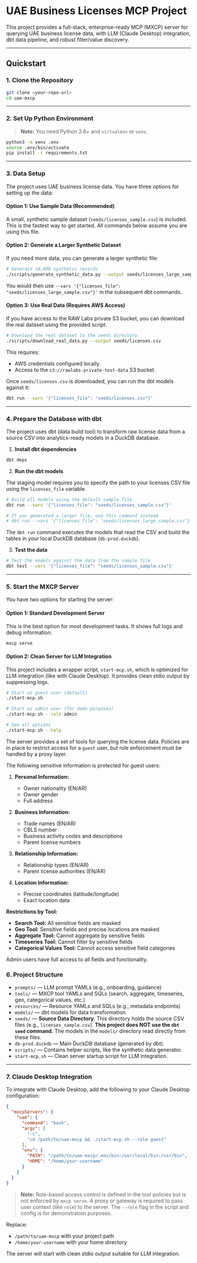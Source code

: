 # UAE Business Licenses MCP Project

This project provides a full-stack, enterprise-ready MCP (MXCP) server for querying UAE business license data, with LLM (Claude Desktop) integration, dbt data pipeline, and robust filter/value discovery.

---

## **Quickstart**

### 1. **Clone the Repository**

```bash
git clone <your-repo-url>
cd uae-mxcp
```

---

### 2. **Set Up Python Environment**

> **Note:** You need Python 3.8+ and `virtualenv` or `venv`.

```bash
python3 -m venv .env
source .env/bin/activate
pip install -r requirements.txt
```

---

### 3. **Data Setup**

The project uses UAE business license data. You have three options for setting up the data:

#### Option 1: Use Sample Data (Recommended)
A small, synthetic sample dataset (`seeds/licenses_sample.csv`) is included. This is the fastest way to get started. All commands below assume you are using this file.

#### Option 2: Generate a Larger Synthetic Dataset
If you need more data, you can generate a larger synthetic file:

```bash
# Generate 10,000 synthetic records
./scripts/generate_synthetic_data.py --output seeds/licenses_large_sample.csv --sample-size 10000
```
You would then use `--vars '{"licenses_file": "seeds/licenses_large_sample.csv"}'` in the subsequent dbt commands.

#### Option 3: Use Real Data (Requires AWS Access)
If you have access to the RAW Labs private S3 bucket, you can download the real dataset using the provided script.

```bash
# Download the real dataset to the seeds directory
./scripts/download_real_data.py --output seeds/licenses.csv
```
This requires:
- AWS credentials configured locally.
- Access to the `s3://rawlabs-private-test-data` S3 bucket.

Once `seeds/licenses.csv` is downloaded, you can run the dbt models against it:
```bash
dbt run --vars '{"licenses_file": "seeds/licenses.csv"}'
```

---

### 4. **Prepare the Database with dbt**

The project uses dbt (data build tool) to transform raw license data from a source CSV into analytics-ready models in a DuckDB database.

1. **Install dbt dependencies**
```bash
dbt deps
```

2. **Run the dbt models**

The staging model requires you to specify the path to your licenses CSV file using the `licenses_file` variable.

```bash
# Build all models using the default sample file
dbt run --vars '{"licenses_file": "seeds/licenses_sample.csv"}'

# If you generated a larger file, use this command instead
# dbt run --vars '{"licenses_file": "seeds/licenses_large_sample.csv"}'
```

The `dbt run` command executes the models that read the CSV and build the tables in your local DuckDB database (`db-prod.duckdb`).

3. **Test the data**
```bash
# Test the models against the data from the sample file
dbt test --vars '{"licenses_file": "seeds/licenses_sample.csv"}'
```

---

### 5. **Start the MXCP Server**

You have two options for starting the server:

#### Option 1: Standard Development Server
This is the best option for most development tasks. It shows full logs and debug information.
```bash
mxcp serve
```

#### Option 2: Clean Server for LLM Integration
This project includes a wrapper script, `start-mcp.sh`, which is optimized for LLM integration (like with Claude Desktop). It provides clean stdio output by suppressing logs.
```bash
# Start as guest user (default)
./start-mcp.sh

# Start as admin user (for demo purposes)
./start-mcp.sh --role admin

# See all options
./start-mcp.sh --help
```

The server provides a set of tools for querying the license data. Policies are in place to restrict access for a `guest` user, but role enforcement must be handled by a proxy layer.

The following sensitive information is protected for guest users:

1. **Personal Information:**
   - Owner nationality (EN/AR)
   - Owner gender
   - Full address

2. **Business Information:**
   - Trade names (EN/AR)
   - CBLS number
   - Business activity codes and descriptions
   - Parent license numbers

3. **Relationship Information:**
   - Relationship types (EN/AR)
   - Parent license authorities (EN/AR)

4. **Location Information:**
   - Precise coordinates (latitude/longitude)
   - Exact location data

**Restrictions by Tool:**
- **Search Tool:** All sensitive fields are masked
- **Geo Tool:** Sensitive fields and precise locations are masked
- **Aggregate Tool:** Cannot aggregate by sensitive fields
- **Timeseries Tool:** Cannot filter by sensitive fields
- **Categorical Values Tool:** Cannot access sensitive field categories

Admin users have full access to all fields and functionality.

### 6. **Project Structure**

- `prompts/` — LLM prompt YAMLs (e.g., onboarding, guidance)
- `tools/` — MXCP tool YAMLs and SQLs (search, aggregate, timeseries, geo, categorical values, etc.)
- `resources/` — Resource YAMLs and SQLs (e.g., metadata endpoints)
- `models/` — dbt models for data transformation.
- `seeds/` — **Source Data Directory**. This directory holds the source CSV files (e.g., `licenses_sample.csv`). **This project does NOT use the `dbt seed` command.** The models in the `models/` directory read directly from these files.
- `db-prod.duckdb` — Main DuckDB database (generated by dbt).
- `scripts/` — Contains helper scripts, like the synthetic data generator.
- `start-mcp.sh` — Clean server startup script for LLM integration.

---

### 7. **Claude Desktop Integration**

To integrate with Claude Desktop, add the following to your Claude Desktop configuration:

```json
{
  "mxcpServers": {
    "uae": {
      "command": "bash",
      "args": [
        "-c",
        "cd /path/to/uae-mxcp && ./start-mcp.sh --role guest"
      ],
      "env": {
        "PATH": "/path/to/uae-mxcp/.env/bin:/usr/local/bin:/usr/bin",
        "HOME": "/home/your-username"
      }
    }
  }
}
```

> **Note:** Role-based access control is defined in the tool policies but is not enforced by `mxcp serve`. A proxy or gateway is required to pass user context (like `role`) to the server. The `--role` flag in the script and config is for demonstration purposes.

Replace:
- `/path/to/uae-mxcp` with your project path
- `/home/your-username` with your home directory

The server will start with clean stdio output suitable for LLM integration.
